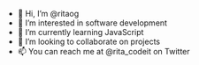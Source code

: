 - 👋 Hi, I’m @ritaog
- 👀 I’m interested in software development
- 🌱 I’m currently learning JavaScript
- 💞️ I’m looking to collaborate on projects
- 📫 You can reach me at @rita_codeit on Twitter

<!---
ritaog/ritaog is a ✨ special ✨ repository because its `README.md` (this file) appears on your GitHub profile.
You can click the Preview link to take a look at your changes.
--->
